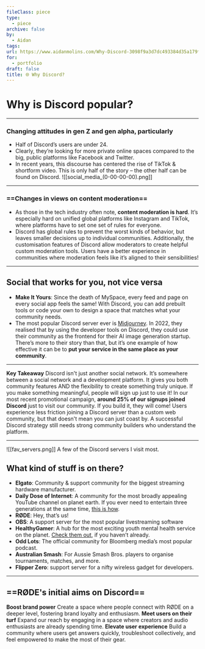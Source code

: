 ```yaml
---
fileClass: piece
type:
  - piece
archive: false
by:
  - Aidan
tags: 
url: https://www.aidanmolins.com/Why-Discord-3098f9a3d7dc493384d35a179fccffbe
for:
  - portfolio
draft: false
title: 🌐 Why Discord?
---
```

  
# Why is Discord popular?
---
### Changing attitudes in gen Z and gen alpha, particularly
- Half of Discord’s users are under 24.
- Clearly, they’re looking for more private online spaces compared to the big, public platforms like Facebook and Twitter.
- In recent years, this discourse has centered the rise of TikTok & shortform video. This is only half of the story – the other half can be found on Discord.
![[social_media_(0-00-00-00).png]]
---
### ==Changes in views on content moderation==
- As those in the tech industry often note, **content moderation is hard**. It’s especially hard on unified global platforms like Instagram and TikTok, where platforms have to set one set of rules for everyone.
- Discord has global rules to prevent the worst kinds of behavior, but leaves smaller decisions up to individual communities. Additionally, the customisation features of Discord allow moderators to create helpful custom moderation tools. Users have a better experience in communities where moderation feels like it’s aligned to their sensibilities!
---
  
## Social that works for you, not vice versa
- **Make It Yours**: Since the death of MySpace, every feed and page on every social app feels the same! With Discord, you can add prebuilt tools or code your own to design a space that matches what your community needs.
- The most popular Discord server ever is [Midjourney](http://midjourney.com). In 2022, they realised that by using the developer tools on Discord, they could use their community as the frontend for their AI image generation startup. There’s more to their story than that, but it’s one example of how effective it can be to **put your service in the same place as your community**.
---
  
**Key Takeaway**
Discord isn't just another social network. It’s somewhere between a social network and a development platform. It gives you both community features AND the flexibility to create something truly unique.
If you make something meaningful, people will sign up just to use it! In our most recent promotional campaign, **around 25% of our signups joined Discord** just to visit our community. If you build it, they will come!
Users experience less friction joining a Discord server than a custom web community, but that doesn't mean you can just coast by. A successful Discord strategy still needs strong community builders who understand the platform.
  
  
---
  
![[fav_servers.png]]
A few of the Discord servers I visit most.
  
## What kind of stuff is on there?
- **Elgato**: Community & support community for the biggest streaming hardware manufacturer.
- **Daily Dose of Internet**: A community for the most broadly appealing YouTube channel on planet earth. If you ever need to entertain three generations at the same time, [this is how](https://www.youtube.com/@DailyDoseOfInternet).
- **RØDE**: Hey, that’s us!
- **OBS**: A support server for the most popular livestreaming software
- **HealthyGamer**: A hub for the most exciting youth mental health service on the planet. [Check them out](https://www.healthygamer.gg/), if you haven’t already.
- **Odd Lots**: The official community for Bloomberg media’s most popular podcast.
- **Australian Smash**: For Aussie Smash Bros. players to organise tournaments, matches, and more.
- **Flipper Zero**: support server for a nifty wireless gadget for developers.
---
  
## ==RØDE's initial aims on Discord==
**Boost brand power**
Create a space where people connect with RØDE on a deeper level, fostering brand loyalty and enthusiasm.
**Meet users on their turf**
Expand our reach by engaging in a space where creators and audio enthusiasts are already spending time.
**Elevate user experience**
Build a community where users get answers quickly, troubleshoot collectively, and feel empowered to make the most of their gear.